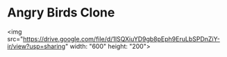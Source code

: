 # Angry Birds Clone

<img src="https://drive.google.com/file/d/1lSQXiuYD9gb8pEph9EruLbSPDnZiY-ir/view?usp=sharing" width: "600" height: "200">
